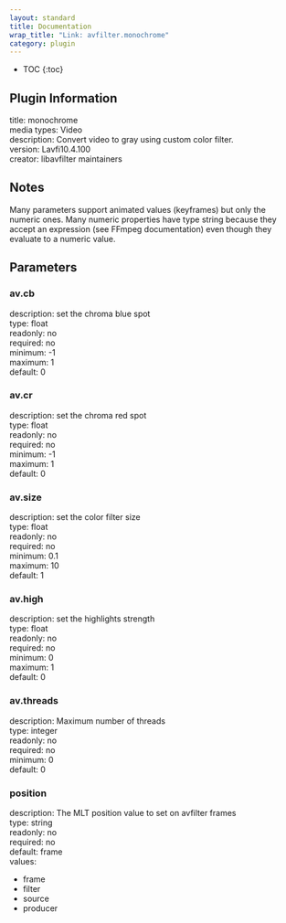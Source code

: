```yaml
---
layout: standard
title: Documentation
wrap_title: "Link: avfilter.monochrome"
category: plugin
---
```

* TOC
{:toc}

## Plugin Information

title: monochrome  
media types:
Video  
description: Convert video to gray using custom color filter.  
version: Lavfi10.4.100  
creator: libavfilter maintainers  

## Notes

Many parameters support animated values (keyframes) but only the numeric ones. Many numeric properties have type string because they accept an expression (see FFmpeg documentation) even though they evaluate to a numeric value.

## Parameters

### av.cb

  
description:
set the chroma blue spot  
type: float  
readonly: no  
required: no  
minimum: -1  
maximum: 1  
default: 0  

### av.cr

  
description:
set the chroma red spot  
type: float  
readonly: no  
required: no  
minimum: -1  
maximum: 1  
default: 0  

### av.size

  
description:
set the color filter size  
type: float  
readonly: no  
required: no  
minimum: 0.1  
maximum: 10  
default: 1  

### av.high

  
description:
set the highlights strength  
type: float  
readonly: no  
required: no  
minimum: 0  
maximum: 1  
default: 0  

### av.threads

  
description:
Maximum number of threads  
type: integer  
readonly: no  
required: no  
minimum: 0  
default: 0  

### position

  
description:
The MLT position value to set on avfilter frames  
type: string  
readonly: no  
required: no  
default: frame  
values:  

* frame
* filter
* source
* producer

